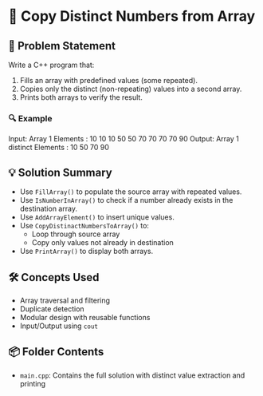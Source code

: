 # 🔢 Copy Distinct Numbers from Array

## 🧩 Problem Statement
Write a C++ program that:
1. Fills an array with predefined values (some repeated).
2. Copies only the distinct (non-repeating) values into a second array.
3. Prints both arrays to verify the result.

### 🔍 Example
Input:
Array 1 Elements : 10 10 10 50 50 70 70 70 70 90
Output:
Array 1 distinct Elements : 10 50 70 90

## 💡 Solution Summary
- Use `FillArray()` to populate the source array with repeated values.
- Use `IsNumberInArray()` to check if a number already exists in the destination array.
- Use `AddArrayElement()` to insert unique values.
- Use `CopyDistinactNumbersToArray()` to:
  - Loop through source array
  - Copy only values not already in destination
- Use `PrintArray()` to display both arrays.


## 🛠️ Concepts Used
- Array traversal and filtering
- Duplicate detection
- Modular design with reusable functions
- Input/Output using `cout`

## 📦 Folder Contents
- `main.cpp`: Contains the full solution with distinct value extraction and printing
